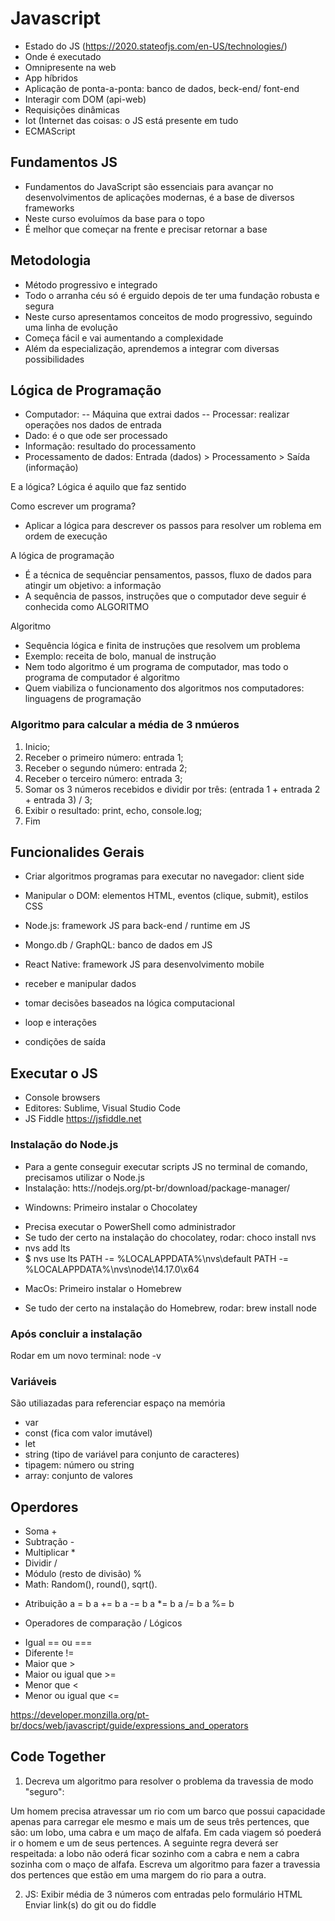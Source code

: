 
# Javascript
- Estado do JS (https://2020.stateofjs.com/en-US/technologies/)
- Onde é executado
- Omnipresente na web
- App híbridos
- Aplicação de ponta-a-ponta: banco de dados, beck-end/ font-end
- Interagir com DOM (api-web)
- Requisições dinâmicas
- Iot (Internet das coisas: o JS está presente em tudo
- ECMAScript

## Fundamentos JS
- Fundamentos do JavaScript são essenciais para avançar no desenvolvimentos de aplicações modernas, é a base de diversos frameworks
- Neste curso evoluímos da base para o topo
- É melhor que começar na frente e precisar retornar a base

## Metodologia
- Método progressivo e integrado
- Todo o arranha céu só é erguido depois de ter uma fundação robusta e segura
- Neste curso apresentamos conceitos de modo progressivo, seguindo uma linha de evolução
- Começa fácil e vai aumentando a complexidade
- Além da especialização, aprendemos a integrar com diversas possibilidades


## Lógica de Programação
- Computador:
  -- Máquina que extrai dados
  -- Processar: realizar operações nos dados de entrada
- Dado: é o que ode ser processado
- Informação: resultado do processamento
- Processamento de dados: Entrada (dados) > Processamento > Saída (informação)

E a lógica?
Lógica é aquilo que faz sentido

Como escrever um programa?
- Aplicar a lógica para descrever os passos para resolver um roblema em ordem de execução

A lógica de programação
- É a técnica de sequênciar pensamentos, passos, fluxo de dados para atingir um objetivo: a informação
- A sequência de passos, instruções que o computador deve seguir é conhecida como ALGORITMO

Algoritmo
- Sequência lógica e finita de instruções que resolvem um problema
- Exemplo: receita de bolo, manual de instrução
- Nem todo algoritmo é um programa de computador, mas todo o programa de computador é algoritmo
- Quem viabiliza o funcionamento dos algoritmos nos computadores: linguagens de programação


### Algoritmo para calcular a média de 3 nmúeros
1. Inicio;
2. Receber o primeiro número: entrada 1;
3. Receber o segundo número: entrada 2;
4. Receber o terceiro número: entrada 3;
5. Somar os 3 números recebidos e dividir por três: (entrada 1 + entrada 2 + entrada 3) / 3;
6. Exibir o resultado: print, echo, console.log;
7. Fim

## Funcionalides Gerais
- Criar algoritmos  programas para executar no navegador: client side
- Manipular o DOM: elementos HTML, eventos (clique, submit), estilos CSS
- Node.js: framework JS para back-end / runtime em JS
- Mongo.db / GraphQL: banco de dados em JS
- React Native: framework JS para desenvolvimento mobile

- receber e manipular dados
- tomar decisões baseados na lógica computacional
- loop e interações
- condições de saída

## Executar o JS
- Console browsers
- Editores: Sublime, Visual Studio Code
- JS Fiddle https://jsfiddle.net

### Instalação do Node.js
- Para a gente conseguir executar scripts JS no terminal de comando, precisamos utilizar o Node.js
- Instalação: htts://nodejs.org/pt-br/download/package-manager/

* Windowns: Primeiro instalar o Chocolatey
- Precisa executar o PowerShell como administrador
- Se tudo der certo na instalação do chocolatey, rodar: choco install nvs
- nvs add lts
- $ nvs use lts
PATH -= %LOCALAPPDATA%\nvs\default
PATH -= %LOCALAPPDATA%\nvs\node\14.17.0\x64

* MacOs: Primeiro instalar o Homebrew
- Se tudo der certo na instalação do Homebrew, rodar: brew install node

### Após concluir a instalação
Rodar em um novo terminal: node -v

### Variáveis
São utiliazadas para referenciar espaço na memória

- var
- const (fica com valor imutável)
- let
- string (tipo de variável para conjunto de caracteres)
- tipagem: número ou string
- array: conjunto de valores

## Operdores
- Soma +
- Subtração -
- Multiplicar *
- Dividir /
- Módulo (resto de divisão) %
- Math: Random(), round(), sqrt().

* Atribuição
a = b
a += b
a -= b
a *= b
a /= b
a %= b

* Operadores de comparação / Lógicos
- Igual == ou ===
- Diferente !=
- Maior que >
- Maior ou igual que >=
- Menor que <
- Menor ou igual que <=

https://developer.monzilla.org/pt-br/docs/web/javascript/guide/expressions_and_operators

## Code Together
1. Decreva um algoritmo para resolver o problema da travessia de modo "seguro":

Um homem precisa atravessar um rio com um barco que
possui capacidade apenas para carregar ele mesmo e mais
um de seus três pertences, que são: um lobo, uma cabra e um
maço de alfafa. Em cada viagem só poederá ir o homem e
um de seus pertences. A seguinte regra deverá ser
respeitada: a lobo não oderá ficar sozinho com a cabra e nem
a cabra sozinha com o maço de alfafa. Escreva um algoritmo
para fazer a travessia dos pertences que estão em uma
margem do rio para a outra.

2. JS: Exibir média de 3 números com entradas pelo formulário HTML
Enviar link(s) do git ou do fiddle